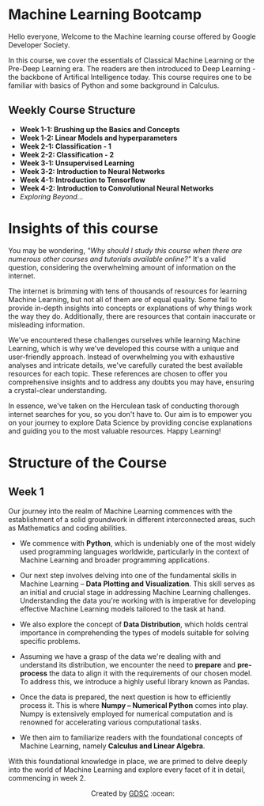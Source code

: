 # Machine Learning Bootcamp

Hello everyone, Welcome to the Machine learning course offered by Google Developer Society.

In this course, we cover the essentials of Classical Machine Learning or the Pre-Deep Learning era. The readers are then introduced to Deep Learning - the backbone of Artifical Intelligence today. This course requires one to be familiar with basics of Python and some background in Calculus.

## Weekly Course Structure
* **Week 1-1: Brushing up the Basics and Concepts**
* **Week 1-2: Linear Models and hyperparameters**
 * **Week 2-1: Classification - 1**
 * **Week 2-2: Classification - 2**
  * **Week 3-1: Unsupervised Learning**
 * **Week 3-2: Introduction to Neural Networks**
 * **Week 4-1: Introduction to Tensorflow**
 * **Week 4-2: Introduction to Convolutional Neural Networks**
* *Exploring Beyond...*



# Insights of this course

You may be wondering, *"Why should I study this course when there are numerous other courses and tutorials available online?"* It's a valid question, considering the overwhelming amount of information on the internet.

The internet is brimming with tens of thousands of resources for learning Machine Learning, but not all of them are of equal quality. Some fail to provide in-depth insights into concepts or explanations of why things work the way they do. Additionally, there are resources that contain inaccurate or misleading information.

We've encountered these challenges ourselves while learning Machine Learning, which is why we've developed this course with a unique and user-friendly approach. Instead of overwhelming you with exhaustive analyses and intricate details, we've carefully curated the best available resources for each topic. These references are chosen to offer you comprehensive insights and to address any doubts you may have, ensuring a crystal-clear understanding.

In essence, we've taken on the Herculean task of conducting thorough internet searches for you, so you don't have to. Our aim is to empower you on your journey to explore Data Science by providing concise explanations and guiding you to the most valuable resources. Happy Learning!

# Structure of the Course

## Week 1
 
 Our journey into the realm of Machine Learning commences with the establishment of a solid groundwork in different interconnected areas, such as Mathematics and coding abilities.

- We commence with **Python**, which is undeniably one of the most widely used programming languages worldwide, particularly in the context of Machine Learning and broader programming applications.

- Our next step involves delving into one of the fundamental skills in Machine Learning – **Data Plotting and Visualization**. This skill serves as an initial and crucial stage in addressing Machine Learning challenges. Understanding the data you're working with is imperative for developing effective Machine Learning models tailored to the task at hand.

- We also explore the concept of **Data Distribution**, which holds central importance in comprehending the types of models suitable for solving specific problems.

- Assuming we have a grasp of the data we're dealing with and understand its distribution, we encounter the need to **prepare** and **pre-process** the data to align it with the requirements of our chosen model. To address this, we introduce a highly useful library known as Pandas.

- Once the data is prepared, the next question is how to efficiently process it. This is where **Numpy – Numerical Python** comes into play. Numpy is extensively employed for numerical computation and is renowned for accelerating various computational tasks.

- We then aim to familiarize readers with the foundational concepts of Machine Learning, namely **Calculus and Linear Algebra**.

With this foundational knowledge in place, we are primed to delve deeply into the world of Machine Learning and explore every facet of it in detail, commencing in week 2.



<p align="center">Created by <a href="https://gdsc-bitshyd.vercel.app/">GDSC</a> :ocean: </p>
